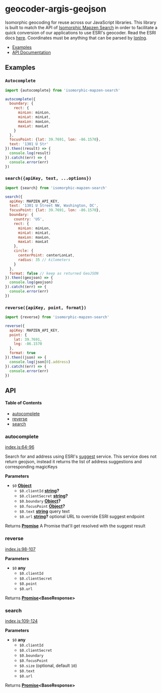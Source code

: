 # geocoder-argis-geojson

Isomorphic geocoding for reuse across our JavaScript libraries. This library is built to match the API of [Isomorphic Mapzen Search](https://github.com/conveyal/isomorphic-mapzen-search/) in order to facilitate a quick conversion of our applications to use ESRI's geocoder.  Read the ESRI docs [here](https://developers.arcgis.com/labs/rest/get-an-access-token/). Coordinates must be anything that can be parsed by [lonlng](https://github.com/conveyal/lonlng).

-   [Examples](#examples)
-   [API Documentation](#api)

## Examples

### `Autocomplete`

```js
import {autocomplete} from 'isomorphic-mapzen-search'

autocomplete({
  boundary: {
    rect: {
      minLon: minLon,
      minLat: minLat,
      maxLon: maxLon,
      maxLat: maxLat
    }
  },
  focusPoint: {lat: 39.7691, lon: -86.1570},
  text: '1301 U Str'
}).then((result) => {
  console.log(result)
}).catch((err) => {
  console.error(err)
})
```

### `search({apiKey, text, ...options})`

```js
import {search} from 'isomorphic-mapzen-search'

search({
  apiKey: MAPZEN_API_KEY,
  text: '1301 U Street NW, Washington, DC',
  focusPoint: {lat: 39.7691, lon: -86.1570},
  boundary: {
    country: 'US',
    rect: {
      minLon: minLon,
      minLat: minLat,
      maxLon: maxLon,
      maxLat: maxLat
    },
    circle: {
      centerPoint: centerLonLat,
      radius: 35 // kilometers
    }
  },
  format: false // keep as returned GeoJSON
}).then((geojson) => {
  console.log(geojson)
}).catch((err) => {
  console.error(err)
})
```

### `reverse({apiKey, point, format})`

```js
import {reverse} from 'isomorphic-mapzen-search'

reverse({
  apiKey: MAPZEN_API_KEY,
  point: {
    lat: 39.7691,
    lng: -86.1570
  },
  format: true
}).then((json) => {
  console.log(json[0].address)
}).catch((err) => {
  console.error(err)
})
```

## API

<!-- Generated by documentation.js. Update this documentation by updating the source code. -->

#### Table of Contents

-   [autocomplete](#autocomplete)
-   [reverse](#reverse)
-   [search](#search)

### autocomplete

[index.js:64-96](https://github.com/conveyal/geocoder-arcgis-geojson/blob/058febce6efa5ec09370c1501dfa0b49f8918a36/index.js#L64-L96 "Source code on GitHub")

Search for and address using
ESRI's [suggest](https://developers.arcgis.com/rest/geocode/api-reference/geocoding-suggest.htm)
service.  This service does not return geojson, instead it returns the list
of address suggestions and corresponding magicKeys

**Parameters**

-   `$0` **[Object](https://developer.mozilla.org/docs/Web/JavaScript/Reference/Global_Objects/Object)** 
    -   `$0.clientId` **[string](https://developer.mozilla.org/docs/Web/JavaScript/Reference/Global_Objects/String)?** 
    -   `$0.clientSecret` **[string](https://developer.mozilla.org/docs/Web/JavaScript/Reference/Global_Objects/String)?** 
    -   `$0.boundary` **[Object](https://developer.mozilla.org/docs/Web/JavaScript/Reference/Global_Objects/Object)?** 
    -   `$0.focusPoint` **[Object](https://developer.mozilla.org/docs/Web/JavaScript/Reference/Global_Objects/Object)?** 
    -   `$0.text` **[string](https://developer.mozilla.org/docs/Web/JavaScript/Reference/Global_Objects/String)** query text
    -   `$0.url` **[string](https://developer.mozilla.org/docs/Web/JavaScript/Reference/Global_Objects/String)?** optional URL to override ESRI suggest endpoint

Returns **[Promise](https://developer.mozilla.org/docs/Web/JavaScript/Reference/Global_Objects/Promise)** A Promise that'll get resolved with the suggest result

### reverse

[index.js:98-107](https://github.com/conveyal/geocoder-arcgis-geojson/blob/058febce6efa5ec09370c1501dfa0b49f8918a36/index.js#L98-L107 "Source code on GitHub")

**Parameters**

-   `$0` **any** 
    -   `$0.clientId`  
    -   `$0.clientSecret`  
    -   `$0.point`  
    -   `$0.url`  

Returns **[Promise](https://developer.mozilla.org/docs/Web/JavaScript/Reference/Global_Objects/Promise)&lt;BaseResponse>** 

### search

[index.js:109-124](https://github.com/conveyal/geocoder-arcgis-geojson/blob/058febce6efa5ec09370c1501dfa0b49f8918a36/index.js#L109-L124 "Source code on GitHub")

**Parameters**

-   `$0` **any** 
    -   `$0.clientId`  
    -   `$0.clientSecret`  
    -   `$0.boundary`  
    -   `$0.focusPoint`  
    -   `$0.size`   (optional, default `10`)
    -   `$0.text`  
    -   `$0.url`  

Returns **[Promise](https://developer.mozilla.org/docs/Web/JavaScript/Reference/Global_Objects/Promise)&lt;BaseResponse>** 
